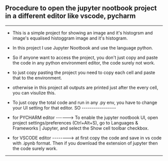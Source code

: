 ## **Procedure to open the jupyter nootbook project in a different editor like vscode, pycharm**
___

- This is a simple project for showing an image and it's histogrsm and image's equalised histoggram image and it's histogram.
- In this project I use Jupyter Nootbook and use the language python.
- So if anyone want to access the project, you don't just copy and paste the code in any python environment editor, the code surely not work.
- to just copy pasting the project you need to copy each cell and paste that to the environment.
- otherwise in this project all outputs are printed just after the every cell, you can visulize this.
- To just copy the total code and run in any .py env, you have to change your UI setting for that editor. SO -----------------
- for PYCHARM editor ------> To enable the jupyter nootbook UI, open project settings/preferences (Ctrl+Alt+S), go to Languages & Frameworks | Jupyter, and select the Show cell toolbar checkbox.

- for VSCODE editor --------> at first copy the code and save in vs code with .ipynb format. Then if you download the extension of jupyter then  the code surely work.
---
